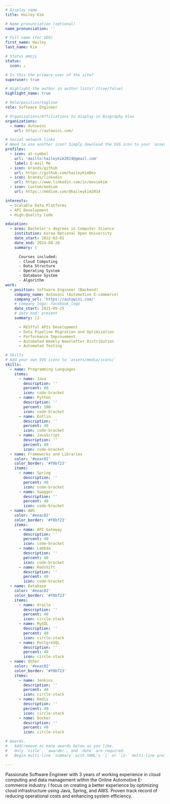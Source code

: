 ```yaml
---
# Display name
title: Hailey Kim

# Name pronunciation (optional)
name_pronunciation: ''

# Full name (for SEO)
first_name: Hailey
last_name: Kim

# Status emoji
status:
  icon: ☕️

# Is this the primary user of the site?
superuser: true

# Highlight the author in author lists? (true/false)
highlight_name: true

# Role/position/tagline
role: Software Engineer

# Organizations/Affiliations to display in Biography blox
organizations:
  - name: Autowini
    url: https://autowini.com/

# Social network links
# Need to use another icon? Simply download the SVG icon to your `assets/media/icons/` folder.
profiles:
  - icon: at-symbol
    url: 'mailto:haileykim2014@gmail.com'
    label: E-mail Me
  - icon: brands/github
    url: https://github.com/haileyKimDev
  - icon: brands/linkedin
    url: https://www.linkedin.com/in/moviekim
  - icon: custom/medium
    url: https://medium.com/@haileykim2014

interests:
  - Scalable Data Platforms
  - API Development
  - High-Quality Code

education:
  - area: Bachelor's degrees in Computer Science
    institution: Korea National Open University 
    date_start: 2022-03-01
    date_end: 2024-08-26
    summary: |

      Courses included:
      - Cloud Computing
      - Data Structure
      - Operating System
      - Database System
      - Algorithm
work:
  - position: Software Engineer (Backend)
    company_name: Autowini (Automotive E-commerce)
    company_url: 'https://autowini.com/'
    # company_logo: facebook_logo
    date_start: 2021-09-25
    # date_end: present
    summary: |2-

      - RESTful APIs Development
      - Data Pipeline Migration and Optimization
      - Performance Improvement
      - Automated Weekly Newsletter Distribution
      - Automated Testing

# Skills
# Add your own SVG icons to `assets/media/icons/`
skills:
  - name: Programming Languages
    items:
      - name: Java
        description: ''
        percent: 80
        icon: code-bracket
      - name: Python
        description: ''
        percent: 100
        icon: code-bracket
      - name: Kotlin 
        description: ''
        percent: 40
        icon: code-bracket
      - name: JavaScript
        description: ''
        percent: 40
        icon: code-bracket
  - name: Frameworks and Libraries
    color: '#eeac02'
    color_border: '#f0bf23'
    items:
      - name: Spring
        description: ''
        percent: 40
        icon: code-bracket
      - name: Swagger
        description: ''
        percent: 40
        icon: code-bracket
  - name: AWS
    color: '#eeac02'
    color_border: '#f0bf23'
    items:
      - name: API Gateway
        description: ''
        percent: 40
        icon: code-bracket
      - name: Lambda
        description: ''
        percent: 40
        icon: code-bracket
      - name: Redshift
        description: ''
        percent: 40
        icon: code-bracket
  - name: Database
    color: '#eeac02'
    color_border: '#f0bf23'
    items:
      - name: Oracle
        description: ''
        percent: 40
        icon: circle-stack
      - name: MySQL
        description: ''
        percent: 40
        icon: circle-stack
      - name: PostgreSQL
        description: ''
        percent: 40
        icon: circle-stack
  - name: Other
    color: '#eeac02'
    color_border: '#f0bf23'
    items:
      - name: Jenkins
        description: ''
        percent: 40
        icon: circle-stack
      - name: Redis
        description: ''
        percent: 40
        icon: circle-stack
      - name: Docker
        description: ''
        percent: 40
        icon: circle-stack

# Awards.
#   Add/remove as many awards below as you like.
#   Only `title`, `awarder`, and `date` are required.
#   Begin multi-line `summary` with YAML's `|` or `|2-` multi-line prefix and indent 2 spaces below.

---
```


<!-- ## About Me -->

Passionate Software Engineer with 3 years of working experience in cloud computing and data management within the Online Automotive E-commerce industry. I focus on creating a better experience by optimizing cloud infrastructure using Java, Spring, and AWS. Proven track record of reducing operational costs and enhancing system efficiency.
